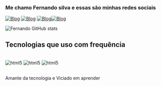 
### Me chamo Fernando silva e essas são minhas redes sociais

[![Blog](https://img.shields.io/badge/Instagram-E4405F?style=for-the-badge&logo=instagram&logoColor=white)](https://www.instagram.com/komgenski_dev/)
[![Blog](https://img.shields.io/badge/Twitter-1DA1F2?style=for-the-badge&logo=twitter&logoColor=white)](https://twitter.com/KomgenskiQDM)
[![Blog](https://img.shields.io/badge/YouTube-FF0000?style=for-the-badge&logo=youtube&logoColor=white)](https://www.youtube.com/channel/UC2labqP44MjCjj-ANlxEcxA)[![Blog](https://img.shields.io/badge/WhatsApp-25D366?style=for-the-badge&logo=whatsapp&logoColor=white)](wa.me/+554792848830)

![Fernando GitHub stats](https://github-readme-stats.vercel.app/api?username=FernandoKomgenski&show_icons=true&theme=tokyonight)

## Tecnologias que uso com frequência

<div style="display: inline_block"><br/>
<img align="center" alt=html5 src="https://img.shields.io/badge/CSS-239120?&style=for-the-badge&logo=css3&logoColor=white">
<img align="center" alt=html5 src="https://img.shields.io/badge/JavaScript-323330?style=for-the-badge&logo=javascript&logoColor=F7DF1E">
<img align="center" alt=html5 src="https://img.shields.io/badge/HTML5-E34F26?style=for-the-badge&logo=html5&logoColor=white">
</div><br/>

Amante da tecnologia e Viciado em aprender


